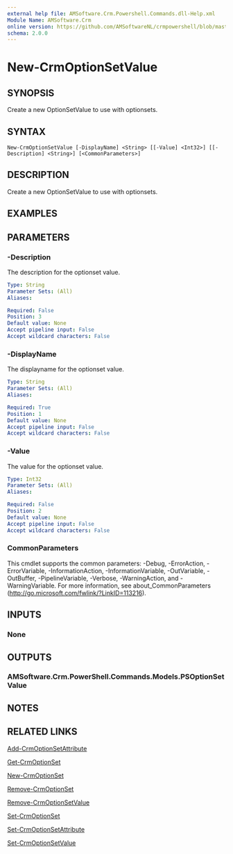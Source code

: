 ```yaml
---
external help file: AMSoftware.Crm.Powershell.Commands.dll-Help.xml
Module Name: AMSoftware.Crm
online version: https://github.com/AMSoftwareNL/crmpowershell/blob/master/docs/New-CrmOptionSetValue.md
schema: 2.0.0
---
```


# New-CrmOptionSetValue

## SYNOPSIS
Create a new OptionSetValue to use with optionsets.

## SYNTAX

```
New-CrmOptionSetValue [-DisplayName] <String> [[-Value] <Int32>] [[-Description] <String>] [<CommonParameters>]
```

## DESCRIPTION
Create a new OptionSetValue to use with optionsets.

## EXAMPLES

## PARAMETERS

### -Description
The description for the optionset value.

```yaml
Type: String
Parameter Sets: (All)
Aliases: 

Required: False
Position: 3
Default value: None
Accept pipeline input: False
Accept wildcard characters: False
```

### -DisplayName
The displayname for the optionset value.

```yaml
Type: String
Parameter Sets: (All)
Aliases: 

Required: True
Position: 1
Default value: None
Accept pipeline input: False
Accept wildcard characters: False
```

### -Value
The value for the optionset value.

```yaml
Type: Int32
Parameter Sets: (All)
Aliases: 

Required: False
Position: 2
Default value: None
Accept pipeline input: False
Accept wildcard characters: False
```

### CommonParameters
This cmdlet supports the common parameters: -Debug, -ErrorAction, -ErrorVariable, -InformationAction, -InformationVariable, -OutVariable, -OutBuffer, -PipelineVariable, -Verbose, -WarningAction, and -WarningVariable. For more information, see about_CommonParameters (http://go.microsoft.com/fwlink/?LinkID=113216).

## INPUTS

### None

## OUTPUTS

### AMSoftware.Crm.PowerShell.Commands.Models.PSOptionSetValue

## NOTES

## RELATED LINKS

[Add-CrmOptionSetAttribute](Add-CrmOptionSetAttribute.md)

[Get-CrmOptionSet](Get-CrmOptionSet.md)

[New-CrmOptionSet](New-CrmOptionSet.md)

[Remove-CrmOptionSet](Remove-CrmOptionSet.md)

[Remove-CrmOptionSetValue](Remove-CrmOptionSetValue.md)

[Set-CrmOptionSet](Set-CrmOptionSet.md)

[Set-CrmOptionSetAttribute](Set-CrmOptionSetAttribute.md)

[Set-CrmOptionSetValue](Set-CrmOptionSetValue.md)
